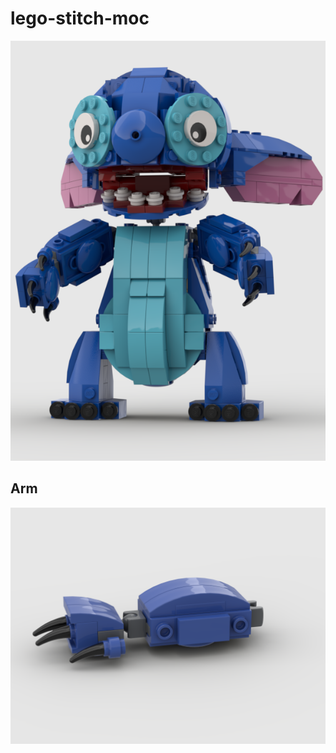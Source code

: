 # lego-stitch-moc

![Complete](https://raw.githubusercontent.com/rabevers/lego-stitch-moc/master/complete.png)
## Arm

![Arm](https://github.com/rabevers/lego-stitch-moc/raw/master/renders/arm-left.png)
